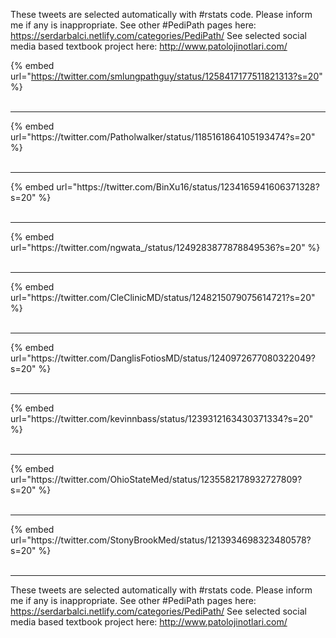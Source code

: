 

These tweets are selected automatically with #rstats code. Please inform me if any is inappropriate.
See other #PediPath pages here: https://serdarbalci.netlify.com/categories/PediPath/ 
See selected social media based textbook project here: http://www.patolojinotlari.com/

{% embed url="https://twitter.com/smlungpathguy/status/1258417177511821313?s=20" %}<br>
<br>
<hr>
{% embed url="https://twitter.com/Patholwalker/status/1185161864105193474?s=20" %}<br>
<br>
<hr>
{% embed url="https://twitter.com/BinXu16/status/1234165941606371328?s=20" %}<br>
<br>
<hr>
{% embed url="https://twitter.com/ngwata_/status/1249283877878849536?s=20" %}<br>
<br>
<hr>
{% embed url="https://twitter.com/CleClinicMD/status/1248215079075614721?s=20" %}<br>
<br>
<hr>
{% embed url="https://twitter.com/DanglisFotiosMD/status/1240972677080322049?s=20" %}<br>
<br>
<hr>
{% embed url="https://twitter.com/kevinnbass/status/1239312163430371334?s=20" %}<br>
<br>
<hr>
{% embed url="https://twitter.com/OhioStateMed/status/1235582178932727809?s=20" %}<br>
<br>
<hr>
{% embed url="https://twitter.com/StonyBrookMed/status/1213934698323480578?s=20" %}<br>
<br>
<hr>


These tweets are selected automatically with #rstats code. Please inform me if any is inappropriate.
See other #PediPath pages here: https://serdarbalci.netlify.com/categories/PediPath/ 
See selected social media based textbook project here: http://www.patolojinotlari.com/
